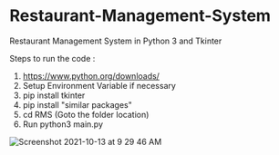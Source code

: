 # Restaurant-Management-System
Restaurant Management System in Python 3 and Tkinter 


Steps to run the code : 

1. https://www.python.org/downloads/ 
2. Setup Environment Variable if necessary 
3. pip install tkinter 
4. pip install "similar packages"
5. cd RMS (Goto the folder location)
7. Run python3 main.py 



![Screenshot 2021-10-13 at 9 29 46 AM](https://user-images.githubusercontent.com/51900501/137064896-2d3dfb0f-6464-4d46-bf98-ed6f659ebae5.png)
